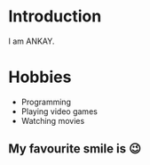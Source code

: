 # Introduction

I am ANKAY.


# Hobbies
  - Programming
  - Playing video games
  - Watching movies

## My favourite smile is :wink:
